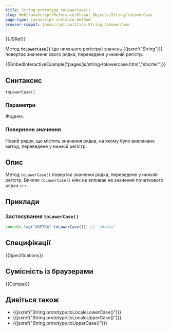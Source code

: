 ```yaml
---
title: String.prototype.toLowerCase()
slug: Web/JavaScript/Reference/Global_Objects/String/toLowerCase
page-type: javascript-instance-method
browser-compat: javascript.builtins.String.toLowerCase
---
```


{{JSRef}}

Метод **`toLowerCase()`** (до нижнього регістру) значень {{jsxref("String")}} повертає значення свого рядка, переведене у нижній регістр.

{{EmbedInteractiveExample("pages/js/string-tolowercase.html","shorter")}}

## Синтаксис

```js-nolint
toLowerCase()
```

### Параметри

Жодних.

### Повернене значення

Новий рядок, що містить значення рядка, на якому було викликано метод, переведене у нижній регістр.

## Опис

Метод `toLowerCase()` повертає значення рядка, переведене у нижній регістр. Виклик `toLowerCase()` ніяк не впливає на значення початкового рядка `str`.

## Приклади

### Застосування `toLowerCase()`

```js
console.log("АБЕТКА".toLowerCase()); // 'абетка'
```

## Специфікації

{{Specifications}}

## Сумісність із браузерами

{{Compat}}

## Дивіться також

- {{jsxref("String.prototype.toLocaleLowerCase()")}}
- {{jsxref("String.prototype.toLocaleUpperCase()")}}
- {{jsxref("String.prototype.toUpperCase()")}}
